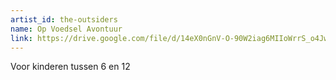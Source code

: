 ```yaml
---
artist_id: the-outsiders
name: Op Voedsel Avontuur
link: https://drive.google.com/file/d/14eX0nGnV-O-90W2iag6MIIoWrrS_o4Jw/view?usp=sharing
---
```


Voor kinderen tussen 6 en 12

